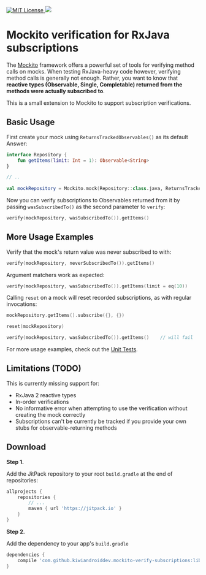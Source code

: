 [![MIT License](http://img.shields.io/badge/license-MIT-green.svg) ](https://github.com/mockito/mockito/blob/master/LICENSE)
[![](https://jitpack.io/v/kiwiandroiddev/mockito-verify-subscriptions.svg)](https://jitpack.io/#kiwiandroiddev/mockito-verify-subscriptions)

# Mockito verification for RxJava subscriptions

The [Mockito](http://site.mockito.org/) framework offers a powerful set of tools for verifying method calls on mocks. When testing RxJava-heavy code however, verifying method calls is generally not enough. Rather, you want to know that  **reactive types (Observable, Single, Completable) returned from the methods were actually subscribed to**.

This is a small extension to Mockito to support subscription verifications.

Basic Usage
-----------

First create your mock using `ReturnsTrackedObservables()` as its default Answer:
```kotlin
interface Repository {
    fun getItems(limit: Int = 1): Observable<String>
}

// ..
    
val mockRepository = Mockito.mock(Repository::class.java, ReturnsTrackedObservables())
```

Now you can verify subscriptions to Observables returned from it by passing `wasSubscribedTo()` as the second parameter to `verify`:

```kotlin
verify(mockRepository, wasSubscribedTo()).getItems()
```

More Usage Examples
-------------------

Verify that the mock's return value was never subscribed to with:

```kotlin
verify(mockRepository, neverSubscribedTo()).getItems()
```

Argument matchers work as expected:

```kotlin
verify(mockRepository, wasSubscribedTo()).getItems(limit = eq(10))
```

Calling `reset` on a mock will reset recorded subscriptions, as with regular invocations:
```kotlin
mockRepository.getItems().subscribe({}, {})

reset(mockRepository)

verify(mockRepository, wasSubscribedTo()).getItems()    // will fail
```

For more usage examples, check out the [Unit Tests](library/src/test/kotlin/nz/co/kiwiandroiddev/mockito/rxjava/verification/SubscribedToObservableTest.kt).

Limitations (TODO)
------------------

This is currently missing support for:
* RxJava 2 reactive types
* In-order verifications
* No informative error when attempting to use the verification without creating the mock correctly
* Subscriptions can't be currently be tracked if you provide your own stubs for observable-returning methods

Download
--------

**Step 1.**

Add the JitPack repository to your root `build.gradle` at the end of repositories:

```groovy
allprojects {
    repositories {
        // ...
        maven { url 'https://jitpack.io' }
    }
}
```
**Step 2.**

Add the dependency to your app's `build.gradle`

```groovy
dependencies {
    compile 'com.github.kiwiandroiddev.mockito-verify-subscriptions:library:v0.1-alpha'
}
```
